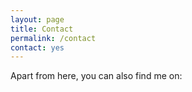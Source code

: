 ```yaml
---
layout: page
title: Contact
permalink: /contact
contact: yes
---
```


Apart from here, you can also find me on:  
